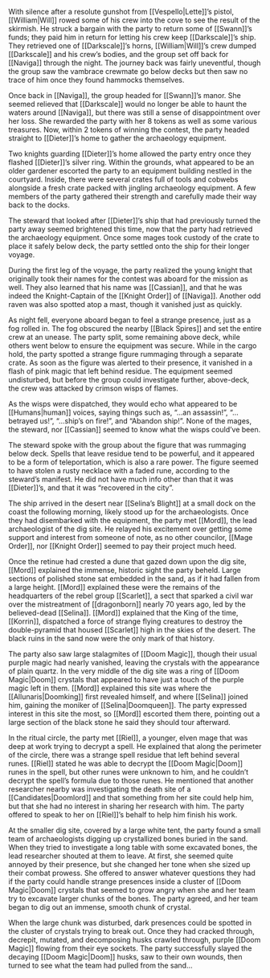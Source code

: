 With silence after a resolute gunshot from [[Vespello|Lette]]’s pistol, [[William|Will]] rowed some of his crew into the cove to see the result of the skirmish. He struck a bargain with the party to return some of [[Swann]]’s funds; they paid him in return for letting his crew keep [[Darkscale]]’s ship. They retrieved one of [[Darkscale]]’s horns, [[William|Will]]’s crew dumped [[Darkscale]] and his crew’s bodies, and the group set off back for [[Naviga]] through the night. The journey back was fairly uneventful, though the group saw the vambrace crewmate go below decks but then saw no trace of him once they found hammocks themselves. 

Once back in [[Naviga]], the group headed for [[Swann]]’s manor. She seemed relieved that [[Darkscale]] would no longer be able to haunt the waters around [[Naviga]], but there was still a sense of disappointment over her loss. She rewarded the party with her 8 tokens as well as some various treasures. Now, within 2 tokens of winning the contest, the party headed straight to [[Dieter]]’s home to gather the archaeology equipment.

Two knights guarding [[Dieter]]’s home allowed the party entry once they flashed [[Dieter]]’s silver ring. Within the grounds, what appeared to be an older gardener escorted the party to an equipment building nestled in the courtyard. Inside, there were several crates full of tools and cobwebs alongside a fresh crate packed with jingling archaeology equipment. A few members of the party gathered their strength and carefully made their way back to the docks.

The steward that looked after [[Dieter]]’s ship that had previously turned the party away seemed brightened this time, now that the party had retrieved the archaeology equipment. Once some mages took custody of the crate to place it safely below deck, the party settled onto the ship for their longer voyage. 

During the first leg of the voyage, the party realized the young knight that originally took their names for the contest was aboard for the mission as well. They also learned that his name was [[Cassian]], and that he was indeed the Knight-Captain of the [[Knight Order]] of [[Naviga]]. Another odd raven was also spotted atop a mast, though it vanished just as quickly.

As night fell, everyone aboard began to feel a strange presence, just as a fog rolled in. The fog obscured the nearby [[Black Spires]] and set the entire crew at an unease. The party split, some remaining above deck, while others went below to ensure the equipment was secure. While in the cargo hold, the party spotted a strange figure rummaging through a separate crate. As soon as the figure was alerted to their presence, it vanished in a flash of pink magic that left behind residue. The equipment seemed undisturbed, but before the group could investigate further, above-deck, the crew was attacked by crimson wisps of flames. 

As the wisps were dispatched, they would echo what appeared to be [[Humans|human]] voices, saying things such as, “…an assassin\!”, “…betrayed us\!”, “…ship’s on fire\!”, and “Abandon ship\!”. None of the mages, the steward, nor [[Cassian]] seemed to know what the wisps could’ve been. 

The steward spoke with the group about the figure that was rummaging below deck. Spells that leave residue tend to be powerful, and it appeared to be a form of teleportation, which is also a rare power. The figure seemed to have stolen a rusty necklace with a faded rune, according to the steward’s manifest. He did not have much info other than that it was [[Dieter]]’s, and that it was “recovered in the city”. 

The ship arrived in the desert near [[Selina’s Blight]] at a small dock on the coast the following morning, likely stood up for the archaeologists. Once they had disembarked with the equipment, the party met [[Mord]], the lead archaeologist of the dig site. He relayed his excitement over getting some support and interest from someone of note, as no other councilor, [[Mage Order]], nor [[Knight Order]] seemed to pay their project much heed. 

Once the retinue had crested a dune that gazed down upon the dig site, [[Mord]] explained the immense, historic sight the party beheld. Large sections of polished stone sat embedded in the sand, as if it had fallen from a large height. [[Mord]] explained these were the remains of the headquarters of the rebel group [[Scarlet]], a sect that sparked a civil war over the mistreatment of [[dragonborn]] nearly 70 years ago, led by the believed-dead [[Selina]]. [[Mord]] explained that the King of the time, [[Korrin]], dispatched a force of strange flying creatures to destroy the double-pyramid that housed [[Scarlet]] high in the skies of the desert. The black ruins in the sand now were the only mark of that history. 

The party also saw large stalagmites of [[Doom Magic]], though their usual purple magic had nearly vanished, leaving the crystals with the appearance of plain quartz. In the very middle of the dig site was a ring of [[Doom Magic|Doom]] crystals that appeared to have just a touch of the purple magic left in them. [[Mord]] explained this site was where the [[Allunaris|Doomking]] first revealed himself, and where [[Selina]] joined him, gaining the moniker of [[Selina|Doomqueen]]. The party expressed interest in this site the most, so [[Mord]] escorted them there, pointing out a large section of the black stone he said they should tour afterward.

In the ritual circle, the party met [[Riel]], a younger, elven mage that was deep at work trying to decrypt a spell. He explained that along the perimeter of the circle, there was a strange spell residue that left behind several runes. [[Riel]] stated he was able to decrypt the [[Doom Magic|Doom]] runes in the spell, but other runes were unknown to him, and he couldn’t decrypt the spell’s formula due to those runes. He mentioned that another researcher nearby was investigating the death site of a [[Candidates|Doomlord]] and that something from her site could help him, but that she had no interest in sharing her research with him. The party offered to speak to her on [[Riel]]’s behalf to help him finish his work.

At the smaller dig site, covered by a large white tent, the party found a small team of archaeologists digging up crystallized bones buried in the sand. When they tried to investigate a long table with some excavated bones, the lead researcher shouted at them to leave. At first, she seemed quite annoyed by their presence, but she changed her tone when she sized up their combat prowess. She offered to answer whatever questions they had if the party could handle strange presences inside a cluster of [[Doom Magic|Doom]] crystals that seemed to grow angry when she and her team try to excavate larger chunks of the bones. The party agreed, and her team began to dig out an immense, smooth chunk of crystal. 

When the large chunk was disturbed, dark presences could be spotted in the cluster of crystals trying to break out. Once they had cracked through, decrepit, mutated, and decomposing husks crawled through, purple [[Doom Magic]] flowing from their eye sockets. The party successfully slayed the decaying [[Doom Magic|Doom]] husks, saw to their own wounds, then turned to see what the team had pulled from the sand…